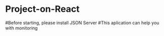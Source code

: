 # Project-on-React
#Before starting, please install JSON Server
#This aplication can help you with monitoring 
